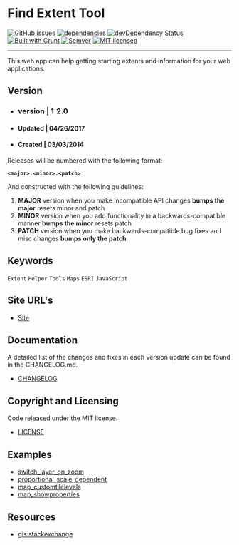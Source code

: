 # Find Extent Tool

[![GitHub issues](https://img.shields.io/github/issues/vwolfley/find-extent.svg)](https://github.com/vwolfley/find-extent/issues)
[![dependencies](https://david-dm.org/vwolfley/find-extent.png)](https://david-dm.org/vwolfley/find-extent)
[![devDependency Status](https://david-dm.org/vwolfley/find-extent/dev-status.png)](https://david-dm.org/vwolfley/find-extent)
[![Built with Grunt](https://cdn.gruntjs.com/builtwith.png)](http://gruntjs.com/)
[![Semver](http://img.shields.io/SemVer/2.0.0.png)](http://semver.org/spec/v2.0.0.html)
[![MIT licensed](https://img.shields.io/badge/license-MIT-blue.svg)](https://opensource.org/licenses/MIT)

***********************************************************************************************************

This web app can help getting starting extents and information for your web applications.

## Version ##

* ### version | 1.2.0 ###

* #### Updated | 04/26/2017 ####

* #### Created | 03/03/2014 ####

Releases will be numbered with the following format:

**`<major>.<minor>.<patch>`**

And constructed with the following guidelines:

1. **MAJOR** version when you make incompatible API changes **bumps the major** resets minor and patch
2. **MINOR** version when you add functionality in a backwards-compatible manner **bumps the minor** resets patch
3. **PATCH** version when you make backwards-compatible bug fixes and misc changes **bumps only the patch**

## Keywords ##

`Extent` `Helper` `Tools` `Maps` `ESRI` `JavaScript`

## Site URL's
* [Site](http://vwolfley.github.io/find-extent)

## Documentation ##

A detailed list of the changes and fixes in each version update can be found in the CHANGELOG.md.

* [CHANGELOG](CHANGELOG.md)

## Copyright and Licensing ##

Code released under the MIT license.

* [LICENSE](LICENSE)

## Examples ##

* [switch_layer_on_zoom](https://developers.arcgis.com/javascript/3/sandbox/sandbox.html?sample=map_switch_layer_on_zoom)
* [proportional_scale_dependent](https://developers.arcgis.com/javascript/3/sandbox/sandbox.html?sample=renderer_proportional_scale_dependent)
* [map_customtilelevels](https://developers.arcgis.com/javascript/3/sandbox/sandbox.html?sample=map_customtilelevels)
* [map_showproperties](https://developers.arcgis.com/javascript/3/jssamples/map_showproperties.html)

## Resources

* [gis.stackexchange](https://gis.stackexchange.com/questions/108585/can-i-set-individual-scale-levels-for-an-arcgisdynamicmapservicelayer?rq=1)
